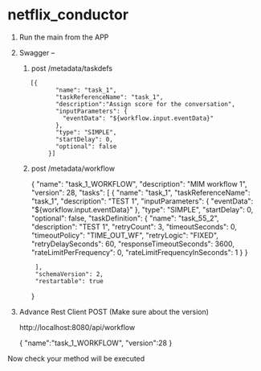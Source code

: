 # netflix_conductor

1.	Run the main from the APP
2.	Swagger – 
      1.	post /metadata/taskdefs 
           
           [{
                  "name": "task_1",
                  "taskReferenceName": "task_1",
                  "description":"Assign score for the conversation",
                  "inputParameters": {
                    "eventData": "${workflow.input.eventData}"
                  },
                  "type": "SIMPLE",
                  "startDelay": 0,
                  "optional": false
                }]

      2. post /metadata/workflow       
            
            {
                  "name": "task_1_WORKFLOW",
                  "description": "MIM workflow 1",
                  "version": 28,
              "tasks": [
                {
                  "name": "task_1",
                  "taskReferenceName": "task_1",
                  "description": "TEST 1",
                  "inputParameters": {
                    "eventData": "${workflow.input.eventData}"
                  },
                  "type": "SIMPLE",
                  "startDelay": 0,
                  "optional": false,
                  "taskDefinition": {
                    "name": "task_55_2",
                    "description": "TEST 1",
                    "retryCount": 3,
                    "timeoutSeconds": 0,
                    "timeoutPolicy": "TIME_OUT_WF",
                    "retryLogic": "FIXED",
                    "retryDelaySeconds": 60,
                    "responseTimeoutSeconds": 3600,
                    "rateLimitPerFrequency": 0,
                    "rateLimitFrequencyInSeconds": 1
                  }
                }

              ],
              "schemaVersion": 2,
              "restartable": true
            }

3. Advance Rest Client
      POST (Make sure about the version)
      
      http://localhost:8080/api/workflow
      
      {
       "name":"task_1_WORKFLOW",
        "version":28
      }

Now check your method will be executed

